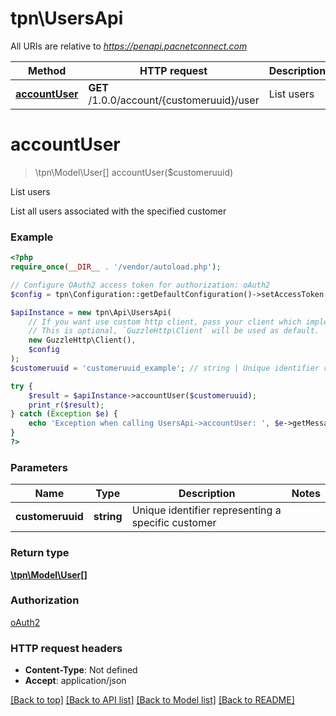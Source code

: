 # tpn\UsersApi

All URIs are relative to *https://penapi.pacnetconnect.com*

Method | HTTP request | Description
------------- | ------------- | -------------
[**accountUser**](UsersApi.md#accountUser) | **GET** /1.0.0/account/{customeruuid}/user | List users


# **accountUser**
> \tpn\Model\User[] accountUser($customeruuid)

List users

List all users associated with the specified customer

### Example
```php
<?php
require_once(__DIR__ . '/vendor/autoload.php');

// Configure OAuth2 access token for authorization: oAuth2
$config = tpn\Configuration::getDefaultConfiguration()->setAccessToken('YOUR_ACCESS_TOKEN');

$apiInstance = new tpn\Api\UsersApi(
    // If you want use custom http client, pass your client which implements `GuzzleHttp\ClientInterface`.
    // This is optional, `GuzzleHttp\Client` will be used as default.
    new GuzzleHttp\Client(),
    $config
);
$customeruuid = 'customeruuid_example'; // string | Unique identifier representing a specific customer

try {
    $result = $apiInstance->accountUser($customeruuid);
    print_r($result);
} catch (Exception $e) {
    echo 'Exception when calling UsersApi->accountUser: ', $e->getMessage(), PHP_EOL;
}
?>
```

### Parameters

Name | Type | Description  | Notes
------------- | ------------- | ------------- | -------------
 **customeruuid** | **string**| Unique identifier representing a specific customer |

### Return type

[**\tpn\Model\User[]**](../Model/User.md)

### Authorization

[oAuth2](../../README.md#oAuth2)

### HTTP request headers

 - **Content-Type**: Not defined
 - **Accept**: application/json

[[Back to top]](#) [[Back to API list]](../../README.md#documentation-for-api-endpoints) [[Back to Model list]](../../README.md#documentation-for-models) [[Back to README]](../../README.md)

